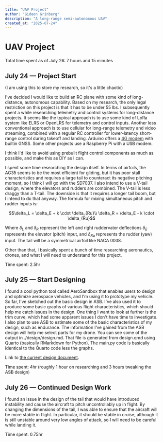 ```yaml
---
title: "UAV Project"
author: "Gideon Grinberg"
description: "A long-range semi-autonomous UAV"
created_at: "2025-07-24"
---
```


# UAV Project

Total time spent as of July 26: 7 hours and 15 minutes

## July 24 &mdash; Project Start
(I am using this to store my research, so it's a little chaotic)

I've decided I would like to build an RC plane with some kind of long-distance, autonomous capability. Based on my research, the only legal restriction on this project is that it has to be under 55 lbs. I subsequently spent a while researching telemetry and control systems for long-distance projects. It seems like the typical approach is to use some kind of LoRa system like ELRS or OpenLRS for telemetry and control inputs. Another less conventional approach is to use cellular for long-range telemetry and video streaming, combined with a regular RC controller for lower-latency short-range control during takeoff and landing. Arduino offers a [4G modem](https://store-usa.arduino.cc/products/4g-module-global?variant=43479310139599&utm_source=chatgpt.com) with builtin GNSS. Some other projects use a Raspberry Pi with a USB modem.

I think I'd like to avoid using prebuilt flight control components as much as possible, and make this as DIY as I can. 

I spent some time researching the design itself. In terms of airfoils, the AG35 seems to be the most efficient for gliding, but it has poor stall characteristics and requires a large tail to counteract its negative pitching moment, so I think I will go with the SD7037. I also intend to use a V-tail design, where the elevators and rudders are combined. The V-tail is less draggy than a T-tail. The downside is that it requires a longer tail boom, but I intend to do that anyway. The formula for mixing simultaneous pitch and rudder inputs is:

```math
\delta_L = \delta_E + k \cdot \delta_{Ru}\\
\delta_R = \delta_E - k \cdot \delta_{Ru}
```

Where $\delta_L$ and $\delta_R$ represent the left and right ruddervator deflections $\delta_E$ represents the elevator (pitch) input, and $\delta_{Ru}$ represents the rudder (yaw) input. The tail will be a symmetrical airfoil like NACA 0008.

Other than that, I basically spent a bunch of time researching aeronautics, drones, and what I will need to understand for this project.

Time spent: 2.5hr

## July 25 &mdash; Start Designing 

I found a cool python tool called AeroSandbox that enables users to design and optimize aerospace vehicles, and I'm using it to prototype my vehicle. So far, I've sketched out the basic design in ASB. I've also used it to produce some basic graphs of various flight characteristics, which should help me catch issues in the design. One thing I want to look at further is the trim curve, which had some apparent issues I don't have time to investigate. I also plan to use ASB to estimate some of the basic characteristics of my design, such as endurance. The information I've gained from the ASB design will help me select parts for my drone. You can see some of the output in ./design/design.md. That file is generated from design.qmd using Quarto (basically RMarkdown for Python). The main.py code is basically identical to the Quarto code less the graphs. 

Link to [the current design document](https://github.com/gideongrinberg/plane-project/blob/main/design/design.md).

Time spent: 4hr (roughly 1 hour on researching and 3 hours tweaking the ASB design)

## July 26 &mdash; Continued Design Work

I found an issue in the design of the tail that would have introduced instability and cause the aircraft to pitch uncontrollably up in flight. By changing the dimensions of the tail, I was able to ensure that the aircraft will be more stable in flight. In particular, it should be stable in cruise, although it is still unstable around very low angles of attack, so I will need to be careful while landing it.

Time spent: 0.75hr